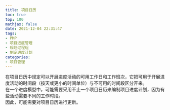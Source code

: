 ```yaml
---
title: 项目日历
toc: true
top: 100
mathjax: false
date: 2021-12-04 22:31:47
tags:
- PMP
- 项目进度管理
- 规划过程组
- 制定进度计划
categories:
- 项目管理
---
```

在项目日历中规定可以开展进度活动的可用工作日和工作班次，它把可用于开展进度活动的时间段（按天或更小的时间单位）与不可用的时间段区分开来。  
在一个进度模型中，可能需要采用不止一个项目日历来编制项目进度计划，因为有些活动需要不同的工作时段。  
因此，可能需要对项目日历进行更新。
